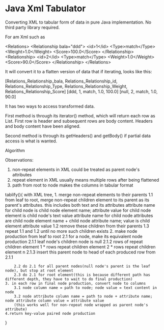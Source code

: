 # Java Xml Tabulator
Converting XML to tabular form of data in pure Java implementation. No third party library required.

For am Xml such as

&lt;Relations&gt;
	&lt;Relationship bala=&quot;ddd&quot;&gt;
		&lt;id&gt;1&lt;/id&gt;
		&lt;Type&gt;match&lt;/Type&gt;
		&lt;Weight&gt;1.0&lt;/Weight&gt;
		&lt;Score&gt;100.0&lt;/Score&gt;
	&lt;/Relationship&gt;
	&lt;Relationship&gt;
		&lt;id&gt;2&lt;/id&gt;
		&lt;Type&gt;match&lt;/Type&gt;
		&lt;Weight&gt;1.0&lt;/Weight&gt;
		&lt;Score&gt;90.0&lt;/Score&gt;
	&lt;/Relationship&gt;
&lt;/Relations&gt;

It will convert it to a flatten version of data that if iterating, looks like this:

[Relations_Relationship_bala, Relations_Relationship_id, Relations_Relationship_Type, Relations_Relationship_Weight, Relations_Relationship_Score]
[ddd, 1, match, 1.0, 100.0]
[null, 2, match, 1.0, 90.0]

It has two ways to access transformed data.

First method is through its iterator() method, which will return each row as List<String>. First row is header and subsequent rows are body content. Headers and body content have been aligned.

Second method is through its getHeaders() and getBody() if partial data access is what is wanted.

Algorithm

Observations:
1. non-repeat elements in XML could be treated as parent node's attributes
2. repeat element in XML usually means multiple rows after being flattened
3. path from root to node makes the columns in tabular format

tablify(){
    with XML tree,
    1. merge non-repeat elements to their parents
        1.1 from leaf to root, merge non-repeat children element to its parent as its parent's attributes. this includes both text and its attributes
            attribute name for child node is child node element name; attribute value for child node element is child node's text value
            attribute name for child node attributes are child node element name + child node attribute name; value is child element attribute value
        1.2 remove these children from their parents
        1.3 repeat 1.1 and 1.2 until no more such children exists
    2. make node production from leaf to root
        2.1 for a node, make its equivalent node production
                2.1.1 leaf node's children node is null
                2.1.2 rows of repeat children element 1 * rows repeat children element 2 * rows repeat children element n
                2.1.3 insert this parent node to head of each produced row from 2.1.1

        2.2 do 2.1 for all parent nodes(null node's parent is the leaf node), but stop at root element
        2.3 do 2.1 for root element(this is because different path has different depth, they have to wait to do final production)
    3. in each row in final node production, convert node to columns
        3.1 node column name = path to node; node value = text content in node
        3.2 node attribute column name = path to node + attribute name; node attribute column value = attribute value
        (this works well for non-repeat node wrapped as parent node's attribute)
    4.return key-value paired node production
}
